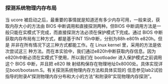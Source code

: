 ### 探测系统物理内存布局

当 ucore
被启动之后，最重要的事情就是知道还有多少内存可用，一般来说，获取内存大小的方法由
BIOS 中断调用和直接探测两种。但BIOS
中断调用方法是一般只能在实模式下完成，而直接探测方法必须在保护模式下完成。通过
BIOS 中断获取内存布局有三种方式，都是基于INT 15h中断，分别为88h e801h
e820h。但是 并非在所有情况下这三种方式都能工作。在 Linux kernel
里，采用的方法是依次尝试这三
种方法。而在本实验中，我们通过e820h中断获取内存信息。因为e820h中断必须在实模式下使用，所以我们在
bootloader 进入保护模式之前调用这个 BIOS 中断，并且把 e820 映
射结构保存在物理地址0x8000处。具体实现详见boot/bootasm.S。有关探测系统物理内存方法和具体实现的
信息参见lab2试验指导的附录A“探测物理内存分布和大小的方法”和附录B“实现物理内存探测”。
